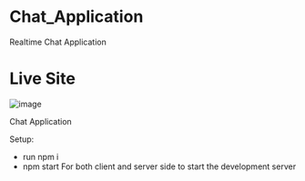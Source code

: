 # Chat_Application
Realtime Chat Application
# Live Site
![image](https://user-images.githubusercontent.com/87085608/124792771-f2ebd000-df6a-11eb-9b65-16440fb391f0.png)

Chat Application

Setup:

* run npm i 
* npm start
 For both client and server side to start the development server
